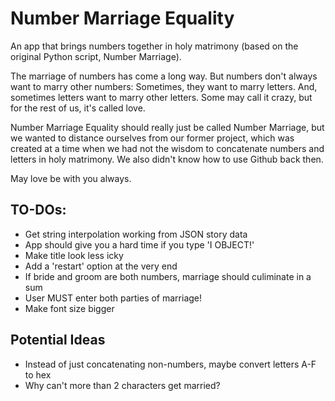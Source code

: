 # Number Marriage Equality

An app that brings numbers together in holy matrimony (based on the original Python script, Number Marriage).

The marriage of numbers has come a long way. But numbers don't always want to marry other numbers: Sometimes, they want to marry letters. And, sometimes letters want to marry other letters. Some may call it crazy, but for the rest of us, it's called love.

Number Marriage Equality should really just be called Number Marriage, but we wanted to distance ourselves from our former project, which was created at a time when we had not the wisdom to concatenate numbers and letters in holy matrimony. We also didn't know how to use Github back then.

May love be with you always.

## TO-DOs:
* Get string interpolation working from JSON story data
* App should give you a hard time if you type 'I OBJECT!'
* Make title look less icky
* Add a 'restart' option at the very end
* If bride and groom are both numbers, marriage should culiminate in a sum
* User MUST enter both parties of marriage!
* Make font size bigger

## Potential Ideas
* Instead of just concatenating non-numbers, maybe convert letters A-F to hex
* Why can't more than 2 characters get married?
